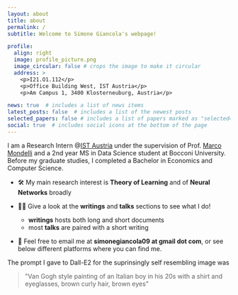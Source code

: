 ```yaml
---
layout: about
title: about
permalink: /
subtitle: Welcome to Simone Giancola's webpage!

profile:
  align: right
  image: profile_picture.png
  image_circular: false # crops the image to make it circular
  address: >
    <p>I21.O1.112</p>
    <p>Office Building West, IST Austria</p>
    <p>Am Campus 1, 3400 Klosterneuburg, Austria</p>

news: true  # includes a list of news items
latest_posts: false  # includes a list of the newest posts
selected_papers: false # includes a list of papers marked as "selected={true}"
social: true  # includes social icons at the bottom of the page
---
```


I am a Research Intern @[IST Austria](https://ist.ac.at/home) under the supervision of Prof. [Marco Mondelli](http://marcomondelli.com/) and a 2nd year MS in Data Science student at Bocconi University. Before my graduate studies, I completed a Bachelor in Economics and Computer Science.

- 🛠 My main research interest is **Theory of Learning** and of **Neural Networks** broadly 

- 👨‍💻 Give a look at the **writings** and **talks** sections to see what I do! 
    - **writings** hosts both long and short documents
    - most **talks** are paired with a short writing

- 📧 Feel free to email me at **simonegiancola09 at gmail dot com**, or see below different platforms where you can find me. 

The prompt I gave to Dall-E2 for the suprinsingly self resembling image was
>"Van Gogh style painting of an Italian boy in his 20s with a shirt and eyeglasses, brown curly hair, brown eyes"



